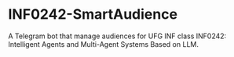 # INF0242-SmartAudience
A Telegram bot that manage audiences for UFG INF class INF0242: Intelligent Agents and Multi-Agent Systems Based on LLM.
